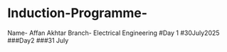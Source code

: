 # Induction-Programme-
Name- Affan Akhtar Branch- Electrical Engineering 
#Day 1 #30July2025
###Day2 ###31 July 
